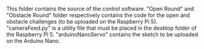 This folder contains the source of the control software.
"Open Round" and "Obstacle Round" folder respectively contains the code for the open and obstacle challenges (to be uploaded on the Raspberry Pi 5).
"cameraFeed.py" is a utility file that must be placed in the desktop folder of the Raspberry Pi 5.
"arduinoNanoServo" contains the sketch to be uploaded on the Arduino Nano.
